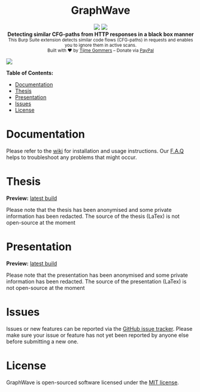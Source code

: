 <h1 align="center">GraphWave</h1>
<p align="center">
    <a href="https://github.com/tijme/graphwave/blob/master/LICENSE.md"><img src="https://raw.finnwea.com/shield/?firstText=License&secondText=MIT" /></a>
    <a href="https://github.com/tijme/graphwave/releases"><img src="https://raw.finnwea.com/shield/?typeKey=SemverVersion&typeValue1=graphwave&typeValue2=master&typeValue4=Stable&cache=5"></a>
    <br/>
    <b>Detecting similar CFG-paths from HTTP responses in a black box manner</b>
    <br/>
    <sub>This Burp Suite extension detects similar code flows (CFG-paths) in requests and enables you to ignore them in active scans.</sub>
    <br/>
    <sub>Built with ❤︎ by <a href="https://twitter.com/finnwea">Tijme Gommers</a> – Donate via <a href="https://www.paypal.me/tijmegommers/5">PayPal</a></sub>
</p>

<img src="https://github.com/tijme/graphwave/raw/master/.github/preview.png" />

**Table of Contents:**
* [Documentation](#documentation)
* [Thesis](#thesis)
* [Presentation](#presentation)
* [Issues](#issues)
* [License](#license)

# Documentation

Please refer to the [wiki](https://github.com/tijme/graphwave/wiki) for installation and usage instructions. Our [F.A.Q](https://github.com/tijme/graphwave/wiki/F.A.Q) helps to troubleshoot any problems that might occur.

# Thesis

**Preview:** [latest build](https://github.com/tijme/graphwave/blob/master/.github/thesis-graphwave-tijme-gommers.pdf)

Please note that the thesis has been anonymised and some private information has been redacted. The source of the thesis (LaTex) is not open-source at the moment

# Presentation

**Preview:** [latest build](https://github.com/tijme/graphwave/blob/master/.github/presentation-graphwave-tijme-gommers.pdf)

Please note that the presentation has been anonymised and some private information has been redacted. The source of the presentation (LaTex) is not open-source at the moment

# Issues

Issues or new features can be reported via the [GitHub issue tracker](https://github.com/tijme/graphwave/issues). Please make sure your issue or feature has not yet been reported by anyone else before submitting a new one.

# License

GraphWave is open-sourced software licensed under the [MIT license](https://github.com/tijme/graphwave/blob/master/LICENSE.md).
